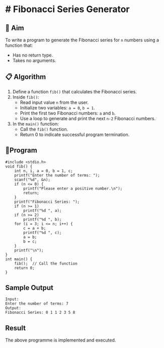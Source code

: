 # # Fibonacci Series Generator

## 🧠 Aim

To write a program to generate the Fibonacci series for `n` numbers using a function that:
- Has no return type.
- Takes no arguments.

## 📋 Algorithm

1. Define a function `fib()` that calculates the Fibonacci series.
2. Inside `fib()`:
   - Read input value `n` from the user.
   - Initialize two variables: `a = 0`, `b = 1`.
   - Print the first two Fibonacci numbers: `a` and `b`.
   - Use a loop to generate and print the next `n-2` Fibonacci numbers.
3. In the `main()` function:
   - Call the `fib()` function.
   - Return 0 to indicate successful program termination.

## 🧾Program
```
#include <stdio.h>
void fib() {
    int n, i, a = 0, b = 1, c;
    printf("Enter the number of terms: ");
    scanf("%d", &n);
    if (n <= 0) {
        printf("Please enter a positive number.\n");
        return;
    }
    printf("Fibonacci Series: ");
    if (n >= 1)
        printf("%d ", a);
    if (n >= 2)
        printf("%d ", b);
    for (i = 3; i <= n; i++) {
        c = a + b;
        printf("%d ", c);
        a = b;
        b = c;
    }
    printf("\n");
}
int main() {
    fib();  // Call the function
    return 0;
}
```


## Sample Output
```
Input:
Enter the number of terms: 7
Output:
Fibonacci Series: 0 1 1 2 3 5 8
```




## Result
The above programme is implemented and executed.

